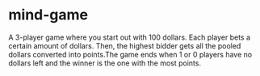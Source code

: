 # mind-game
A 3-player game where you start out with 100 dollars. Each player bets a certain amount of dollars. Then, the highest bidder gets all the pooled dollars converted into points.The game ends when 1 or 0 players have no dollars left and the winner is the one with the most points.
